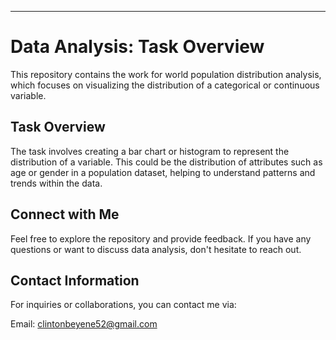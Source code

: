 ---

# Data Analysis: Task Overview

This repository contains the work for world population distribution analysis, which focuses on visualizing the distribution of a categorical or continuous variable.

## Task Overview

The task involves creating a bar chart or histogram to represent the distribution of a variable. This could be the distribution of attributes such as age or gender in a population dataset, helping to understand patterns and trends within the data.

## Connect with Me

Feel free to explore the repository and provide feedback. If you have any questions or want to discuss data analysis, don't hesitate to reach out.

## Contact Information

For inquiries or collaborations, you can contact me via:

Email: clintonbeyene52@gmail.com  
